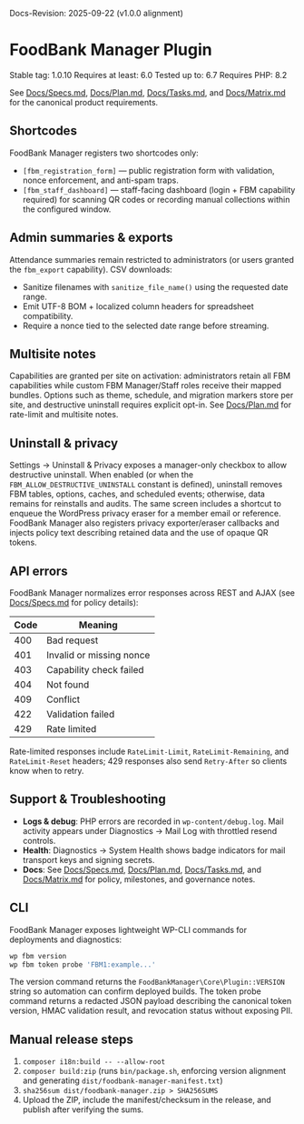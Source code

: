 Docs-Revision: 2025-09-22 (v1.0.0 alignment)
# FoodBank Manager Plugin

Stable tag: 1.0.10
Requires at least: 6.0
Tested up to: 6.7
Requires PHP: 8.2

See [Docs/Specs.md](Docs/Specs.md), [Docs/Plan.md](Docs/Plan.md), [Docs/Tasks.md](Docs/Tasks.md), and [Docs/Matrix.md](Docs/Matrix.md) for the canonical product requirements.

## Shortcodes

FoodBank Manager registers two shortcodes only:

* `[fbm_registration_form]` — public registration form with validation, nonce enforcement, and anti-spam traps.
* `[fbm_staff_dashboard]` — staff-facing dashboard (login + FBM capability required) for scanning QR codes or recording manual collections within the configured window.

## Admin summaries & exports

Attendance summaries remain restricted to administrators (or users granted the `fbm_export` capability). CSV downloads:

* Sanitize filenames with `sanitize_file_name()` using the requested date range.
* Emit UTF-8 BOM + localized column headers for spreadsheet compatibility.
* Require a nonce tied to the selected date range before streaming.

## Multisite notes

Capabilities are granted per site on activation: administrators retain all FBM capabilities while custom FBM Manager/Staff roles receive their mapped bundles. Options such as theme, schedule, and migration markers store per site, and destructive uninstall requires explicit opt-in. See [Docs/Plan.md](Docs/Plan.md) for rate-limit and multisite notes.

## Uninstall & privacy

Settings → Uninstall & Privacy exposes a manager-only checkbox to allow destructive uninstall. When enabled (or when the `FBM_ALLOW_DESTRUCTIVE_UNINSTALL` constant is defined), uninstall removes FBM tables, options, caches, and scheduled events; otherwise, data remains for reinstalls and audits. The same screen includes a shortcut to enqueue the WordPress privacy eraser for a member email or reference. FoodBank Manager also registers privacy exporter/eraser callbacks and injects policy text describing retained data and the use of opaque QR tokens.

## API errors

FoodBank Manager normalizes error responses across REST and AJAX (see [Docs/Specs.md](Docs/Specs.md) for policy details):

| Code | Meaning |
| ---- | ------- |
| 400 | Bad request |
| 401 | Invalid or missing nonce |
| 403 | Capability check failed |
| 404 | Not found |
| 409 | Conflict |
| 422 | Validation failed |
| 429 | Rate limited |

Rate-limited responses include `RateLimit-Limit`, `RateLimit-Remaining`, and `RateLimit-Reset` headers; 429 responses also send `Retry-After` so clients know when to retry.

## Support & Troubleshooting

- **Logs & debug**: PHP errors are recorded in `wp-content/debug.log`. Mail activity appears under Diagnostics → Mail Log with throttled resend controls.
- **Health**: Diagnostics → System Health shows badge indicators for mail transport keys and signing secrets.
- **Docs**: See [Docs/Specs.md](Docs/Specs.md), [Docs/Plan.md](Docs/Plan.md), [Docs/Tasks.md](Docs/Tasks.md), and [Docs/Matrix.md](Docs/Matrix.md) for policy, milestones, and governance notes.

## CLI

FoodBank Manager exposes lightweight WP-CLI commands for deployments and diagnostics:

```bash
wp fbm version
wp fbm token probe 'FBM1:example...'
```

The version command returns the `FoodBankManager\Core\Plugin::VERSION` string so automation can confirm deployed builds. The token probe command returns a redacted JSON payload describing the canonical token version, HMAC validation result, and revocation status without exposing PII.

## Manual release steps

1. `composer i18n:build -- --allow-root`
2. `composer build:zip` (runs `bin/package.sh`, enforcing version alignment and generating `dist/foodbank-manager-manifest.txt`)
3. `sha256sum dist/foodbank-manager.zip > SHA256SUMS`
4. Upload the ZIP, include the manifest/checksum in the release, and publish after verifying the sums.
